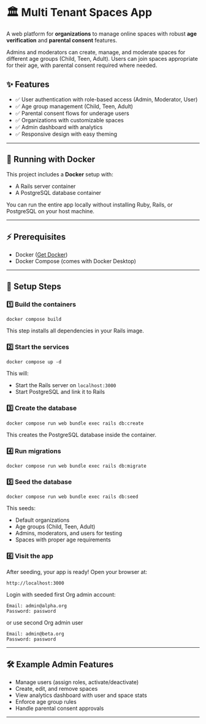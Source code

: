 <h1>🏛️ Multi Tenant Spaces App</h1>

<p>
  A web platform for <strong>organizations</strong> to manage online spaces with robust <strong>age verification</strong> and <strong>parental consent</strong> features.
</p>

<p>
  Admins and moderators can create, manage, and moderate spaces for different age groups (Child, Teen, Adult). Users can join spaces appropriate for their age, with parental consent required where needed.
</p>

<h2>✨ Features</h2>
<ul>
  <li>✅ User authentication with role-based access (Admin, Moderator, User)</li>
  <li>✅ Age group management (Child, Teen, Adult)</li>
  <li>✅ Parental consent flows for underage users</li>
  <li>✅ Organizations with customizable spaces</li>
  <li>✅ Admin dashboard with analytics</li>
  <li>✅ Responsive design with easy theming</li>
</ul>

<hr>

<h2>🐳 Running with Docker</h2>
<p>
  This project includes a <strong>Docker</strong> setup with:
</p>
<ul>
  <li>A Rails server container</li>
  <li>A PostgreSQL database container</li>
</ul>
<p>
  You can run the entire app locally without installing Ruby, Rails, or PostgreSQL on your host machine.
</p>

<hr>

<h2>⚡ Prerequisites</h2>
<ul>
  <li>Docker (<a href="https://docs.docker.com/get-docker/">Get Docker</a>)</li>
  <li>Docker Compose (comes with Docker Desktop)</li>
</ul>

<hr>

<h2>🚀 Setup Steps</h2>

<h3>1️⃣ Build the containers</h3>
<pre><code>docker compose build</code></pre>
<p>This step installs all dependencies in your Rails image.</p>

<h3>2️⃣ Start the services</h3>
<pre><code>docker compose up -d</code></pre>
<p>This will:</p>
<ul>
  <li>Start the Rails server on <code>localhost:3000</code></li>
  <li>Start PostgreSQL and link it to Rails</li>
</ul>

<h3>3️⃣ Create the database</h3>
<pre><code>docker compose run web bundle exec rails db:create</code></pre>
<p>This creates the PostgreSQL database inside the container.</p>

<h3>4️⃣ Run migrations</h3>
<pre><code>docker compose run web bundle exec rails db:migrate</code></pre>

<h3>5️⃣ Seed the database</h3>
<pre><code>docker compose run web bundle exec rails db:seed</code></pre>
<p>This seeds:</p>
<ul>
  <li>Default organizations</li>
  <li>Age groups (Child, Teen, Adult)</li>
  <li>Admins, moderators, and users for testing</li>
  <li>Spaces with proper age requirements</li>
</ul>

<h3>6️⃣ Visit the app</h3>
<p>After seeding, your app is ready! Open your browser at:</p>
<pre><code>http://localhost:3000</code></pre>
<p>Login with seeded first Org admin account:</p>
<pre><code>Email: admin@alpha.org
Password: password</code></pre>
<p>or use second Org admin user</p>
<pre><code>Email: admin@beta.org
Password: password</code></pre>

<hr>

<h2>🛠️ Example Admin Features</h2>
<ul>
  <li>Manage users (assign roles, activate/deactivate)</li>
  <li>Create, edit, and remove spaces</li>
  <li>View analytics dashboard with user and space stats</li>
  <li>Enforce age group rules</li>
  <li>Handle parental consent approvals</li>
</ul>

<hr>

